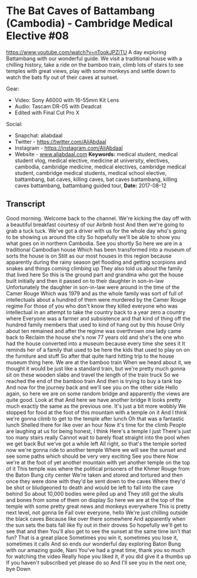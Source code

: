 # The Bat Caves of Battambang (Cambodia) - Cambridge Medical Elective #08
https://www.youtube.com/watch?v=nTookJPZiTU
A day exploring Battambang with our wonderful guide. We visit a traditional house with a chilling history, take a ride on the bamboo train, climb lots of stairs to see temples with great views, play with some monkeys and settle down to watch the bats fly out of their caves at sunset.

Gear:
- Video: Sony A6000 with 16-55mm Kit Lens
- Audio: Tascam DR-05 with Deadcat
- Edited with Final Cut Pro X

Social:
- Snapchat: aliabdaal
- Twitter - https://twitter.com/AliAbdaal
- Instagram - https://instagram.com/AliAbdaal
- Website - www.aliabdaal.com
**Keywords:** medical student, medical student vlog, medical elective, medicine at university, electives, cambodia, cambridge medicine, medical electives, cambridge medical student, cambridge medical students, medical school elective, battambang, bat caves, killing caves, bat caves battambang, killing caves battambang, battambang guided tour, 
**Date:** 2017-08-12

## Transcript
 Good morning. Welcome back to the channel. We're kicking the day off with a beautiful breakfast courtesy of our Airbnb host And then we're going to grab a tuck tuck. We've got a driver with us for the whole day who's going to be showing us around the city So hopefully we'll be able to show you what goes on in northern Cambodia. See you shortly So here we are in a traditional Cambodian house Which has been transformed into a museum of sorts the house is on Stilt as our most houses in this region because apparently during the rainy season get flooding and getting scorpions and snakes and things coming climbing up They also told us about the family that lived here So this is the ground part and grandma who got the house built initially and then it passed on to their daughter in son-in-law Unfortunately the daughter in son-in-law were around in the time of the Camer Rouge Which was 1979 and as the whole family was sort of full of intellectuals about a hundred of them were murdered by the Camer Rouge regime For those of you who don't know they killed everyone who was intellectual in an attempt to take the country back to a year zero a country where Everyone was a farmer and subsistence and that kind of thing off the hundred family members that used to kind of hang out by this house Only about ten remained and after the regime was overthrown one lady came back to Reclaim the house she's now 77 years old and she's the one who had the house converted into a museum because every time she sees it It reminds her of a family that used to be here the kids that used to play on on the furniture and stuff So after that quite hard hitting trip to the house museum thing here. We are at the bamboo train When we heard about it, we thought it would be just like a standard train, but we're pretty much gonna sit on these wooden slabs and travel the length of the train truck So we reached the end of the bamboo train And then is trying to buy a tank top And now for the journey back and we'll see you on the other side Hello again, so here we are on some random bridge and apparently the views are quite good. Look at that And here we have another bridge It looks pretty much exactly the same as the previous one. It's just a bit more wobbly We stopped for food at the foot of this mountain with a temple on it And I think we're gonna climb to get to the temple after lunch Oh that was a fantastic lunch Shelled there for like over an hour Now it's time for the climb People are laughing at us for being honest, I think Here's a temple I just There's just too many stairs really Cannot wait to barely float straight into the pool when we get back But we've got a while left All right, so that's the temple sorted now we're gonna ride to another temple Where we will see the sunset and see some paths which should be very very exciting See you there Now we're at the foot of yet another mountain with yet another temple on the top of it This temple was where the political prisoners of the Khmer Rouge from the Baton Bung city center We're taken and stored and tortured and then once they were done with they'd be sent down to the caves Where they'd be shot or bludgeoned to death and would be left to fall into the cave behind So about 10,000 bodies were piled up and They still got the skulls and bones from some of them on display So here we are at the top of the temple with some pretty great news and monkeys everywhere This is pretty next level, not gonna lie Fail over everyone, hello We're just chilling outside the black caves Because like over there somewhere And apparently when the sun sets the bats fall like fly out in their droves So hopefully we'll get to see that and then You'll also get to see the sunset at the same time isn't that fun? That is a great place Sometimes you win it, sometimes you lose it, sometimes it calls And so ends our wonderful day exploring Baton Bung with our amazing guide, Nani You've had a great time, thank you so much for watching the video Really hope you liked it, if you did give it a thumbs up If you haven't subscribed yet please do so And I'll see you in the next one, bye Down
